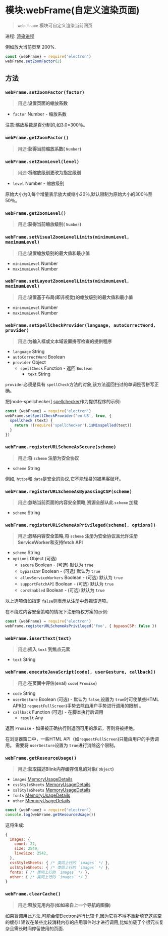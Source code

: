 # 模块:webFrame(自定义渲染页面)

> `web-frame` 模块可自定义渲染当前网页

进程: [渲染进程](../glossary.md#renderer-process)      

例如放大当前页至 200%.

```JavaScript
const {webFrame} = require('electron')
webFrame.setZoomFactor(2)
```

## 方法

### `webFrame.setZoomFactor(factor)`
 > 用途:**设置页面的缩放系数**
 
* `factor` Number - 缩放系数

注意:缩放系数是百分制的,如3.0=300％。

### `webFrame.getZoomFactor()`
 > 用途:**获得当前缩放系数( `Number`)**

### `webFrame.setZoomLevel(level)`
 > 用途:**将缩放级别更改为指定级别**

* `level` Number - 缩放级别

原始大小为0,每个增量表示放大或缩小20％,默认限制为原始大小的300％至50％。

### `webFrame.getZoomLevel()`
 > 用途:**获得当前缩放级别( `Number`)**

### `webFrame.setVisualZoomLevelLimits(minimumLevel, maximumLevel)`
 > 用途:**设置缩放级别的最大值和最小值**

* `minimumLevel` Number
* `maximumLevel` Number

### `webFrame.setLayoutZoomLevelLimits(minimumLevel, maximumLevel)`
 > 用途:**设置基于布局(即非视觉)的缩放级别的最大值和最小值**

* `minimumLevel` Number
* `maximumLevel` Number

### `webFrame.setSpellCheckProvider(language, autoCorrectWord, provider)`
 > 用途:**为输入框或文本域设置拼写检查的提供程序**
 
* `language` String
* `autoCorrectWord` Boolean
* `provider` Object
  * `spellCheck` Function - 返回 `Boolean`
    * `text` String

 `provider`必须是具有 `spellCheck`方法的对象,该方法返回扫过的单词是否拼写正确。
 
把[node-spellchecker] [spellchecker]作为提供程序的示例:

```JavaScript
const {webFrame} = require('electron')
webFrame.setSpellCheckProvider('en-US', true, {
  spellCheck (text) {
    return !(require('spellchecker').isMisspelled(text))
  }
})
```

### `webFrame.registerURLSchemeAsSecure(scheme)`
 > 用途:**将 `scheme` 注册为安全协议**
 
* `scheme` String

例如, `https`和 `data`是安全的协议,它不能轻易的被黑客破坏。

### `webFrame.registerURLSchemeAsBypassingCSP(scheme)`
 > 用途:**忽略当前页面的内容安全策略,资源全部从此 `scheme` 加载**
 
* `scheme` String

### `webFrame.registerURLSchemeAsPrivileged(scheme[, options])`
 > 用途:**忽略内容安全策略,将 `scheme` 注册为安全协议且允许注册ServiceWorker和支持fetch API**
 
* `scheme` String
* `options` Object (可选)
  * `secure` Boolean - (可选) 默认为 `true`
  * `bypassCSP` Boolean - (可选) 默认为 `true`
  * `allowServiceWorkers` Boolean - (可选) 默认为 `true`
  * `supportFetchAPI` Boolean - (可选) 默认为 `true`
  * `corsEnabled` Boolean - (可选) 默认为 `true`

以上选项值如指定 `false`则表示从注册中忽视该选项。

在不绕过内容安全策略的情况下注册特权方案的示例:
```JavaScript
const {webFrame} = require('electron')
webFrame.registerURLSchemeAsPrivileged('foo', { bypassCSP: false })
```

### `webFrame.insertText(text)`
 > 用途:**插入 `text` 到焦点元素**
 
* `text` String

### `webFrame.executeJavaScript(code[, userGesture, callback])`
 > 用途:**在页面中评估(eval) `code`( `Promise`)**
 
* `code` String
* `userGesture` Boolean (可选) - 默认为 `false`,设置为 `true`时可使某些HTML API(如 `requestFullScreen`)手势去除由用户手势进行调用的限制 。
* `callback` Function (可选) - 在脚本执行后调用
  * `result` Any


返回 `Promise`  - 如果被正确执行则返回可用的承诺，否则将被拒绝。

在浏览器窗口中，一些HTML API（如`requestFullScreen`)只能由用户的手势调用。 需要将 `userGesture`设置为 `true`进行消除这个限制。

### `webFrame.getResourceUsage()`
 > 用途:**获取描述Blink内存缓存信息的对象( `Object`)**

* `images` [MemoryUsageDetails](structures/memory-usage-details.md)
* `cssStyleSheets` [MemoryUsageDetails](structures/memory-usage-details.md)
* `xslStyleSheets` [MemoryUsageDetails](structures/memory-usage-details.md)
* `fonts` [MemoryUsageDetails](structures/memory-usage-details.md)
* `other` [MemoryUsageDetails](structures/memory-usage-details.md)

```JavaScript
const {webFrame} = require('electron')
console.log(webFrame.getResourceUsage())
```

这将生成:
```JavaScript
{
  images: {
    count: 22,
    size: 2549,
    liveSize: 2542,
  },
  cssStyleSheets: { /* 类同上行的 `images` */ },
  xslStyleSheets: { /* 类同上行的 `images` */ },
  fonts: { /* 类同上行的 `images` */ },
  other: { /* 类同上行的 `images` */ }
}
```

### `webFrame.clearCache()`
 > 用途:**释放无用内存(如如来自上一个导航的图像)**

如果盲调用此方法,可能会使Electron运行比较卡,因为它将不得不重新填充这些空的缓存!
建议在某些比较消耗内存的应用事件时才进行调用,比如加载了个很冗长复杂且需长时间停留使用的页面.

[spellchecker]: https://github.com/atom/node-spellchecker